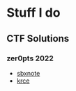 # Stuff I do

## CTF Solutions

### zer0pts 2022

* [sbxnote](ctfs/zer0pts/2022/sbxnote)
* [krce](ctfs/zer0pts/2022/krce)
